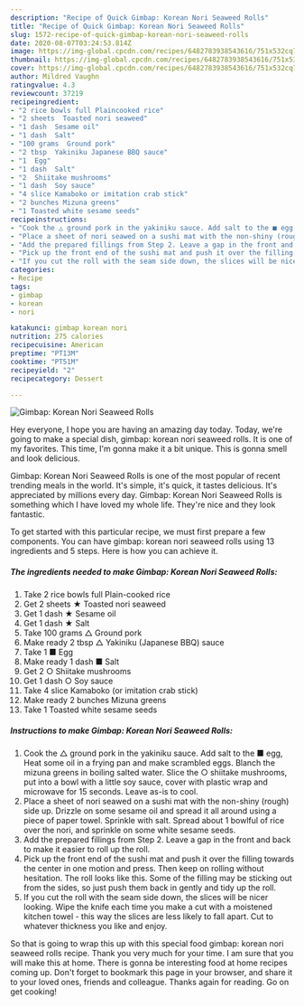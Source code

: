 ```yaml
---
description: "Recipe of Quick Gimbap: Korean Nori Seaweed Rolls"
title: "Recipe of Quick Gimbap: Korean Nori Seaweed Rolls"
slug: 1572-recipe-of-quick-gimbap-korean-nori-seaweed-rolls
date: 2020-08-07T03:24:53.814Z
image: https://img-global.cpcdn.com/recipes/6482783938543616/751x532cq70/gimbap-korean-nori-seaweed-rolls-recipe-main-photo.jpg
thumbnail: https://img-global.cpcdn.com/recipes/6482783938543616/751x532cq70/gimbap-korean-nori-seaweed-rolls-recipe-main-photo.jpg
cover: https://img-global.cpcdn.com/recipes/6482783938543616/751x532cq70/gimbap-korean-nori-seaweed-rolls-recipe-main-photo.jpg
author: Mildred Vaughn
ratingvalue: 4.3
reviewcount: 37219
recipeingredient:
- "2 rice bowls full Plaincooked rice"
- "2 sheets  Toasted nori seaweed"
- "1 dash  Sesame oil"
- "1 dash  Salt"
- "100 grams  Ground pork"
- "2 tbsp  Yakiniku Japanese BBQ sauce"
- "1  Egg"
- "1 dash  Salt"
- "2  Shiitake mushrooms"
- "1 dash  Soy sauce"
- "4 slice Kamaboko or imitation crab stick"
- "2 bunches Mizuna greens"
- "1 Toasted white sesame seeds"
recipeinstructions:
- "Cook the △ ground pork in the yakiniku sauce. Add salt to the ■ egg, Heat some oil in a frying pan and make scrambled eggs. Blanch the mizuna greens in boiling salted water. Slice the ○ shiitake mushrooms, put into a bowl with a little soy sauce, cover with plastic wrap and microwave for 15 seconds. Leave as-is to cool."
- "Place a sheet of nori seawed on a sushi mat with the non-shiny (rough) side up. Drizzle on some sesame oil and spread it all around using a piece of paper towel. Sprinkle with salt. Spread about 1 bowlful of rice over the nori, and sprinkle on some white sesame seeds."
- "Add the prepared fillings from Step 2. Leave a gap in the front and back to make it easier to roll up the roll."
- "Pick up the front end of the sushi mat and push it over the filling towards the center in one motion and press. Then keep on rolling without hesitation. The roll looks like this. Some of the filling may be sticking out from the sides, so just push them back in gently and tidy up the roll."
- "If you cut the roll with the seam side down, the slices will be nicer looking. Wipe the knife each time you make a cut with a moistened kitchen towel - this way the slices are less likely to fall apart. Cut to whatever thickness you like and enjoy."
categories:
- Recipe
tags:
- gimbap
- korean
- nori

katakunci: gimbap korean nori 
nutrition: 275 calories
recipecuisine: American
preptime: "PT13M"
cooktime: "PT51M"
recipeyield: "2"
recipecategory: Dessert

---
```



![Gimbap: Korean Nori Seaweed Rolls](https://img-global.cpcdn.com/recipes/6482783938543616/751x532cq70/gimbap-korean-nori-seaweed-rolls-recipe-main-photo.jpg)

Hey everyone, I hope you are having an amazing day today. Today, we're going to make a special dish, gimbap: korean nori seaweed rolls. It is one of my favorites. This time, I'm gonna make it a bit unique. This is gonna smell and look delicious.



Gimbap: Korean Nori Seaweed Rolls is one of the most popular of recent trending meals in the world. It's simple, it's quick, it tastes delicious. It's appreciated by millions every day. Gimbap: Korean Nori Seaweed Rolls is something which I have loved my whole life. They're nice and they look fantastic.


To get started with this particular recipe, we must first prepare a few components. You can have gimbap: korean nori seaweed rolls using 13 ingredients and 5 steps. Here is how you can achieve it.

<!--inarticleads1-->

##### The ingredients needed to make Gimbap: Korean Nori Seaweed Rolls:

1. Take 2 rice bowls full Plain-cooked rice
1. Get 2 sheets ★ Toasted nori seaweed
1. Get 1 dash ★ Sesame oil
1. Get 1 dash ★ Salt
1. Take 100 grams △ Ground pork
1. Make ready 2 tbsp △ Yakiniku (Japanese BBQ) sauce
1. Take 1 ■ Egg
1. Make ready 1 dash ■ Salt
1. Get 2 ○ Shiitake mushrooms
1. Get 1 dash ○ Soy sauce
1. Take 4 slice Kamaboko (or imitation crab stick)
1. Make ready 2 bunches Mizuna greens
1. Take 1 Toasted white sesame seeds




<!--inarticleads2-->

##### Instructions to make Gimbap: Korean Nori Seaweed Rolls:

1. Cook the △ ground pork in the yakiniku sauce. Add salt to the ■ egg, Heat some oil in a frying pan and make scrambled eggs. Blanch the mizuna greens in boiling salted water. Slice the ○ shiitake mushrooms, put into a bowl with a little soy sauce, cover with plastic wrap and microwave for 15 seconds. Leave as-is to cool.
1. Place a sheet of nori seawed on a sushi mat with the non-shiny (rough) side up. Drizzle on some sesame oil and spread it all around using a piece of paper towel. Sprinkle with salt. Spread about 1 bowlful of rice over the nori, and sprinkle on some white sesame seeds.
1. Add the prepared fillings from Step 2. Leave a gap in the front and back to make it easier to roll up the roll.
1. Pick up the front end of the sushi mat and push it over the filling towards the center in one motion and press. Then keep on rolling without hesitation. The roll looks like this. Some of the filling may be sticking out from the sides, so just push them back in gently and tidy up the roll.
1. If you cut the roll with the seam side down, the slices will be nicer looking. Wipe the knife each time you make a cut with a moistened kitchen towel - this way the slices are less likely to fall apart. Cut to whatever thickness you like and enjoy.




So that is going to wrap this up with this special food gimbap: korean nori seaweed rolls recipe. Thank you very much for your time. I am sure that you will make this at home. There is gonna be interesting food at home recipes coming up. Don't forget to bookmark this page in your browser, and share it to your loved ones, friends and colleague. Thanks again for reading. Go on get cooking!
